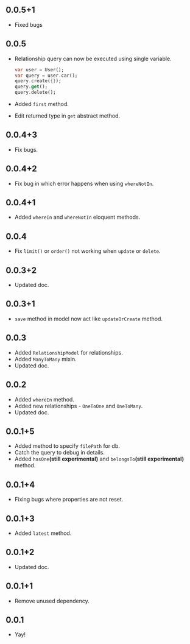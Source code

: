 ## 0.0.5+1

- Fixed bugs

## 0.0.5

- Relationship query can now be executed using single variable.

  ```dart
  var user = User();
  var query = user.car();
  query.create({});
  query.get();
  query.delete();
  ```

- Added `first` method.
- Edit returned type in `get` abstract method.

## 0.0.4+3

- Fix bugs.

## 0.0.4+2

- Fix bug in which error happens when using `whereNotIn`.

## 0.0.4+1

- Added `whereIn` and `whereNotIn` eloquent methods.

## 0.0.4

- Fix `limit()` or `order()` not working when `update` or `delete`.

## 0.0.3+2

- Updated doc.

## 0.0.3+1

- `save` method in model now act like `updateOrCreate` method.

## 0.0.3

- Added `RelationshipModel` for relationships.
- Added `ManyToMany` mixin.
- Updated doc.

## 0.0.2

- Added `whereIn` method.
- Added new relationships - `OneToOne` and `OneToMany`.
- Updated doc.

## 0.0.1+5

- Added method to specify `filePath` for db.
- Catch the query to debug in details.
- Added `hasOne`**(still experimental)** and `belongsTo`**(still experimental)** method.

## 0.0.1+4

- Fixing bugs where properties are not reset.

## 0.0.1+3

- Added `latest` method.

## 0.0.1+2

- Updated doc.

## 0.0.1+1

- Remove unused dependency.

## 0.0.1

- Yay!

